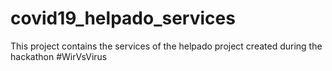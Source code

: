 # covid19_helpado_services
This project contains the services of the helpado project created during the hackathon #WirVsVirus

